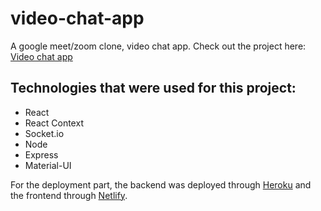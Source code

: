 # video-chat-app
A google meet/zoom clone, video chat app.
Check out the project here: [Video chat app](https://video-chat-clone-app.netlify.app/)

## Technologies that were used for this project:
- React
- React Context
- Socket.io
- Node
- Express
- Material-UI

For the deployment part, the backend was deployed through [Heroku](https://www.heroku.com/) and the frontend through [Netlify](https://www.netlify.com/).
